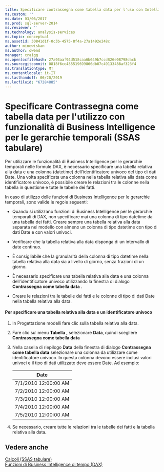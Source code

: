 ```yaml
---
title: Specificare contrassegna come tabella data per l'uso con Intelligence in tempo (SSAS tabulare) | Microsoft Docs
ms.custom: ''
ms.date: 03/06/2017
ms.prod: sql-server-2014
ms.reviewer: ''
ms.technology: analysis-services
ms.topic: conceptual
ms.assetid: 30841d1f-0c3b-4575-8f4a-27a1492e248c
author: minewiskan
ms.author: owend
manager: craigg
ms.openlocfilehash: 27a03aaf94d518caa6b649b7ccd826e08798dacb
ms.sourcegitcommit: 0818f6cc435519699866db07c49133488af323f4
ms.translationtype: MT
ms.contentlocale: it-IT
ms.lasthandoff: 06/20/2019
ms.locfileid: "67284885"
---
```

# <a name="specify-mark-as-date-table-for-use-with-time-intelligence-ssas-tabular"></a>Specificare Contrassegna come tabella data per l'utilizzo con funzionalità di Business Intelligence per le gerarchie temporali (SSAS tabulare)
  Per utilizzare le funzionalità di Business Intelligence per le gerarchie temporali nelle formule DAX, è necessario specificare una tabella relativa alla data e una colonna (datetime) dell'identificatore univoco del tipo di dati Date. Una volta specificata una colonna nella tabella relativa alla data come identificatore univoco, è possibile creare le relazioni tra le colonne nella tabella in questione e tutte le tabelle dei fatti.  
  
 In caso di utilizzo delle funzioni di Business Intelligence per le gerarchie temporali, sono valide le regole seguenti:  
  
-   Quando si utilizzano funzioni di Business Intelligence per le gerarchie temporali di DAX, non specificare mai una colonna di tipo datetime da una tabella dei fatti. Creare sempre una tabella relativa alla data separata nel modello con almeno un colonna di tipo datetime con tipo di dati Date e con valori univoci.  
  
-   Verificare che la tabella relativa alla data disponga di un intervallo di date continuo.  
  
-   È consigliabile che la granularità della colonna di tipo datetime nella tabella relativa alla data sia a livello di giorno, senza frazioni di un giorno.  
  
-   È necessario specificare una tabella relativa alla data e una colonna dell'identificatore univoco utilizzando la finestra di dialogo **Contrassegna come tabella data** .  
  
-   Creare le relazioni tra le tabelle dei fatti e le colonne di tipo di dati Date nella tabella relativa alla data.  
  
#### <a name="to-specify-a-date-table-and-unique-identifier"></a>Per specificare una tabella relativa alla data e un identificatore univoco  
  
1.  In Progettazione modelli fare clic sulla tabella relativa alla data.  
  
2.  Fare clic sul menu **Tabella** , selezionare **Data**, quindi scegliere **Contrassegna come tabella data**  
  
3.  Nella casella di riepilogo **Data** della finestra di dialogo **Contrassegna come tabella data** selezionare una colonna da utilizzare come identificatore univoco. In questa colonna devono essere inclusi valori univoci e il tipo di dati utilizzato deve essere Date. Ad esempio:  
  
    |Date|  
    |----------|  
    |7/1/2010 12:00:00 AM|  
    |7/2/2010 12:00:00 AM|  
    |7/3/2010 12:00:00 AM|  
    |7/4/2010 12:00:00 AM|  
    |7/5/2010 12:00:00 AM|  
  
4.  Se necessario, creare tutte le relazioni tra le tabelle dei fatti e la tabella relativa alla data.  
  
## <a name="see-also"></a>Vedere anche  
 [Calcoli &#40;SSAS tabulare&#41;](calculations-ssas-tabular.md)   
 [Funzioni di Business Intelligence di tempo &#40;DAX&#41;](/dax/time-intelligence-functions-dax)  
  
  
